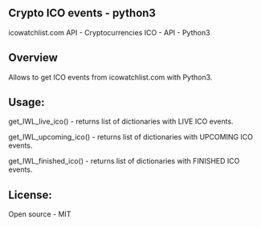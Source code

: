 Crypto ICO events - python3
----------

icowatchlist.com API - Cryptocurrencies ICO - API - Python3


Overview
--------

Allows to get ICO events from icowatchlist.com with Python3.



Usage:
--------

get_IWL_live_ico()      - returns list of dictionaries with LIVE ICO events.

get_IWL_upcoming_ico()  - returns list of dictionaries with UPCOMING ICO events.

get_IWL_finished_ico()  - returns list of dictionaries with FINISHED ICO events.


License:
--------

Open source - MIT

